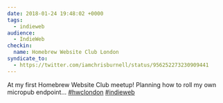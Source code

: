 ```yaml
---
date: 2018-01-24 19:48:02 +0000
tags:
  - indieweb
audience:
  - IndieWeb
checkin:
  name: Homebrew Website Club London
syndicate_to:
  - https://twitter.com/iamchrisburnell/status/956252273230909441
---
```


At my first Homebrew Website Club meetup! Planning how to roll my own micropub endpoint... <a rel="external" href="https://twitter.com/hashtag/hwclondon" title="hwclondon on Twitter">#hwclondon</a> <a rel="external" href="https://twitter.com/hashtag/indieweb" title="indieweb on Twitter">#indieweb</a>
